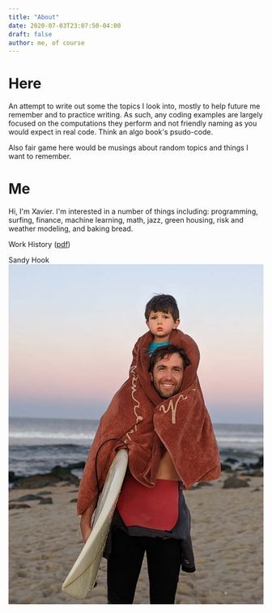 ```yaml
---
title: "About"
date: 2020-07-03T23:07:50-04:00
draft: false
author: me, of course
---
```

# Here
An attempt to write out some the topics I look into, mostly to help future me remember and to practice writing. As such, any coding examples are largely focused on the computations they perform and not friendly naming as you would expect in real code. Think an algo book's psudo-code. 

Also fair game here would be musings about random topics and things I want to remember. 

# Me
Hi, I'm Xavier. I'm interested in a number of things including: programming, surfing, finance, machine learning, math, jazz, green housing, risk and weather modeling, and baking bread. 

Work History ([pdf](/xoneil-resume.pdf))

Sandy Hook
![alt text](/xavier.jpg "the cove")

